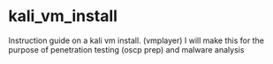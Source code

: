 # kali_vm_install
Instruction guide on a kali vm install. (vmplayer) I will make this for the purpose of penetration testing (oscp prep) and malware analysis
